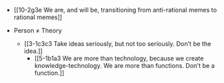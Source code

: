 - [[10-2g3e We are, and will be, transitioning from anti-rational memes to rational memes]]

- Person ≠ Theory
	- [[3-1c3c3 Take ideas seriously, but not too seriously. Don’t be the idea.]]
		- [[5-1b1a3 We are more than technology, because we create knowledge-technology. We are more than functions. Don’t be a function.]]
